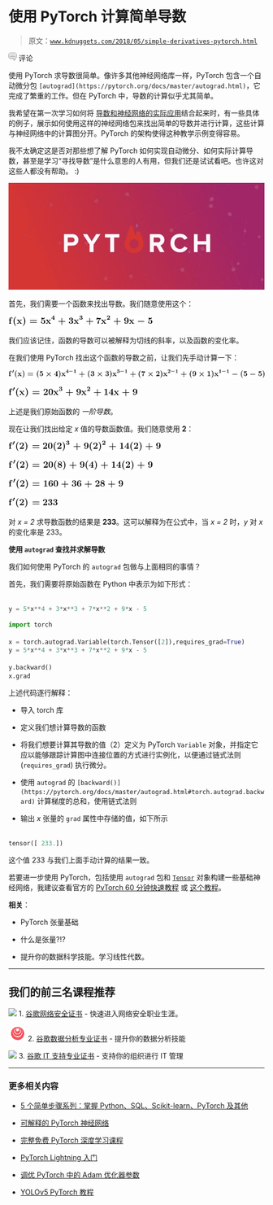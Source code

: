 # 使用 PyTorch 计算简单导数

> 原文：[`www.kdnuggets.com/2018/05/simple-derivatives-pytorch.html`](https://www.kdnuggets.com/2018/05/simple-derivatives-pytorch.html)

![c](img/3d9c022da2d331bb56691a9617b91b90.png) 评论

使用 PyTorch 求导数很简单。像许多其他神经网络库一样，PyTorch 包含一个自动微分包 `[autograd](https://pytorch.org/docs/master/autograd.html)`，它完成了繁重的工作。但在 PyTorch 中，导数的计算似乎尤其简单。

我希望在第一次学习如何将 [导数和神经网络的实际应用](https://www.kdnuggets.com/2017/10/neural-network-foundations-explained-gradient-descent.html)结合起来时，有一些具体的例子，展示如何使用这样的神经网络包来找出简单的导数并进行计算，这些计算与神经网络中的计算图分开。PyTorch 的架构使得这种教学示例变得容易。

我不太确定这是否对那些想了解 PyTorch 如何实现自动微分、如何实际计算导数，甚至是学习“寻找导数”是什么意思的人有用，但我们还是试试看吧。也许这对这些人都没有帮助。 :)

![PyTorch](img/05892c36023f36e716584053fc6b9e7a.png)

首先，我们需要一个函数来找出导数。我们随意使用这个：

![公式](img/f63c40b9d1ac08484e874bdc8ba90142.png)

我们应该记住，函数的导数可以被解释为切线的斜率，以及函数的变化率。

在我们使用 PyTorch 找出这个函数的导数之前，让我们先手动计算一下：

![公式](img/63f2148d099a0885d5fcf5aeb0161e92.png)

![公式](img/e9b358a522dc0f7f98dbb990318d9596.png)

上述是我们原始函数的 *一阶导数*。

现在让我们找出给定 *x* 值的导数函数值。我们随意使用 **2**：

![公式](img/c85e3f5373a0fb763a2f27eed1eb8bee.png)

![公式](img/f7e148a32128215ad6de52382a341e16.png)

![公式](img/90de01b6c4561049c41a251cdf100dc7.png)

![公式](img/69a4f46f44f8f44f74b2d1e673a6777b.png)

对 *x = 2* 求导数函数的结果是 **233**。这可以解释为在公式中，当 *x = 2* 时，*y* 对 *x* 的变化率是 233。

**使用 `autograd` 查找并求解导数**

我们如何使用 PyTorch 的 `autograd` 包做与上面相同的事情？

首先，我们需要将原始函数在 Python 中表示为如下形式：

```py

y = 5*x**4 + 3*x**3 + 7*x**2 + 9*x - 5
```

```py
import torch

x = torch.autograd.Variable(torch.Tensor([2]),requires_grad=True)
y = 5*x**4 + 3*x**3 + 7*x**2 + 9*x - 5

y.backward()
x.grad

```

上述代码逐行解释：

+   导入 torch 库

+   定义我们想计算导数的函数

+   将我们想要计算其导数的值（2）定义为 PyTorch `Variable` 对象，并指定它应以能够跟踪计算图中连接位置的方式进行实例化，以便通过链式法则 (`requires_grad`) 执行微分。

+   使用 `autograd` 的 `[backward()](https://pytorch.org/docs/master/autograd.html#torch.autograd.backward)` 计算梯度的总和，使用链式法则

+   输出 *x* 张量的 `grad` 属性中存储的值，如下所示

```py

tensor([ 233.])
```

这个值 233 与我们上面手动计算的结果一致。

若要进一步使用 PyTorch，包括使用 `autograd` 包和 [`Tensor`](https://www.kdnuggets.com/2018/05/pytorch-tensor-basics.html) 对象构建一些基础神经网络，我建议查看官方的 [PyTorch 60 分钟快速教程](https://pytorch.org/tutorials/beginner/deep_learning_60min_blitz.html) 或 [这个教程](https://github.com/yunjey/pytorch-tutorial)。

**相关**：

+   PyTorch 张量基础

+   什么是张量?!?

+   提升你的数据科学技能。学习线性代数。

* * *

## 我们的前三名课程推荐

![](img/0244c01ba9267c002ef39d4907e0b8fb.png) 1\. [谷歌网络安全证书](https://www.kdnuggets.com/google-cybersecurity) - 快速进入网络安全职业生涯。

![](img/e225c49c3c91745821c8c0368bf04711.png) 2\. [谷歌数据分析专业证书](https://www.kdnuggets.com/google-data-analytics) - 提升你的数据分析技能

![](img/0244c01ba9267c002ef39d4907e0b8fb.png) 3\. [谷歌 IT 支持专业证书](https://www.kdnuggets.com/google-itsupport) - 支持你的组织进行 IT 管理

* * *

### 更多相关内容

+   [5 个简单步骤系列：掌握 Python、SQL、Scikit-learn、PyTorch 及其他](https://www.kdnuggets.com/5-simple-steps-series-master-python-sql-scikit-learn-pytorch-google-cloud)

+   [可解释的 PyTorch 神经网络](https://www.kdnuggets.com/2022/01/interpretable-neural-networks-pytorch.html)

+   [完整免费 PyTorch 深度学习课程](https://www.kdnuggets.com/2022/10/complete-free-pytorch-course-deep-learning.html)

+   [PyTorch Lightning 入门](https://www.kdnuggets.com/2022/12/getting-started-pytorch-lightning.html)

+   [调优 PyTorch 中的 Adam 优化器参数](https://www.kdnuggets.com/2022/12/tuning-adam-optimizer-parameters-pytorch.html)

+   [YOLOv5 PyTorch 教程](https://www.kdnuggets.com/2022/12/yolov5-pytorch-tutorial.html)
